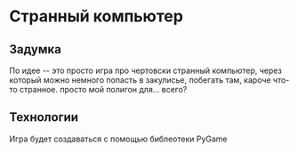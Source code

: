 # Странный компьютер

## Задумка
По идее -- это просто игра про чертовски странный компьютер, через который можно немного попасть в закулисье, побегать там, кароче что-то странное. просто мой полигон для... всего?

## Технологии
Игра будет создаваться с помощью библеотеки PyGame
